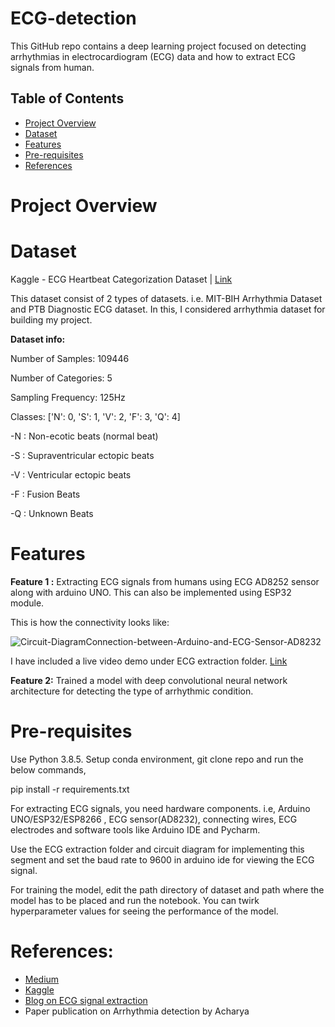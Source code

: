 # ECG-detection
This GitHub repo contains a deep learning project focused on detecting arrhythmias in electrocardiogram (ECG) data and how to extract ECG signals from human.

## Table of Contents

- [Project Overview](#project-overview)
- [Dataset](#dataset)
- [Features](#features)
- [Pre-requisites](#pre-requisites)
- [References](#references)

# Project Overview



# Dataset
Kaggle - ECG Heartbeat Categorization Dataset | [Link](https://www.kaggle.com/datasets/shayanfazeli/heartbeat)

This dataset consist of 2 types of datasets. i.e. MIT-BIH Arrhythmia Dataset and PTB Diagnostic ECG dataset. In this, I considered arrhythmia dataset for building my project.

__Dataset info:__

Number of Samples: 109446

Number of Categories: 5

Sampling Frequency: 125Hz

Classes: ['N': 0, 'S': 1, 'V': 2, 'F': 3, 'Q': 4]

-N : Non-ecotic beats (normal beat)

-S : Supraventricular ectopic beats

-V : Ventricular ectopic beats

-F : Fusion Beats

-Q : Unknown Beats

# Features

__Feature 1 :__
  Extracting ECG signals from humans using ECG AD8252 sensor along with arduino UNO. This can also be implemented using ESP32 module.

  This is how the connectivity looks like:

  ![Circuit-DiagramConnection-between-Arduino-and-ECG-Sensor-AD8232](https://github.com/wothmag07/ECG-detection/assets/68963222/56134468-b1b8-4079-8053-2532c10189f9)

  I have included a live video demo under ECG extraction folder. [Link](https://github.com/wothmag07/ECG-detection/tree/main/ECG%20extraction/Human%20Sample%20ECG)

__Feature 2:__
  Trained a model with deep convolutional neural network architecture for detecting the type of arrhythmic condition.


# Pre-requisites

Use Python 3.8.5. Setup conda environment, git clone repo and run the below commands,

pip install -r requirements.txt

For extracting ECG signals, you need hardware components. i.e, Arduino UNO/ESP32/ESP8266 , ECG sensor(AD8232), connecting wires, ECG electrodes and software tools like Arduino IDE and Pycharm.

Use the ECG extraction folder and circuit diagram for implementing this segment and set the baud rate to 9600 in arduino ide for viewing the ECG signal.

For training the model, edit the path directory of dataset and path where the model has to be placed and run the notebook. You can twirk hyperparameter values for seeing the performance of the model.

# References:
- [Medium](https://medium.com/)
- [Kaggle](https://www.kaggle.com/datasets/shayanfazeli/heartbeat)
- [Blog on ECG signal extraction](https://circuitdigest.com/microcontroller-projects/understanding-ecg-sensor-and-program-ad8232-ecg-sensor-with-arduino-to-diagnose-various-medical-conditions)
- Paper publication on Arrhythmia detection by Acharya





